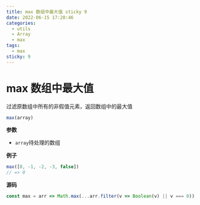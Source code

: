 ```yaml
---
title: max 数组中最大值 sticky 9
date: 2022-06-15 17:20:46
categories: 
  - utils
  - Array
  - max
tags: 
  - max
sticky: 9
---
```

# max 数组中最大值

过滤原数组中所有的非假值元素，返回数组中的最大值

```js
max(array)
```

**参数**

- `array`待处理的数组

**例子**

```js
max([0, -1, -2, -3, false])
// => 0
```

**源码**

```js
const max = arr => Math.max(...arr.filter(v => Boolean(v) || v === 0))
```
